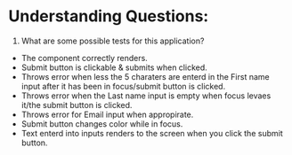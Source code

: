 # Understanding Questions:
1. What are some possible tests for this application?
* The component correctly renders.
* Submit button is clickable & submits when clicked.
* Throws error when less the 5 charaters are enterd in the First name input after it has been in focus/submit button is clicked.
* Throws error when the Last name input is empty when focus levaes it/the submit button is clicked.
* Throws error for Email input when appropirate.
* Submit button changes color while in focus.
* Text enterd into inputs renders to the screen when you click the submit button.